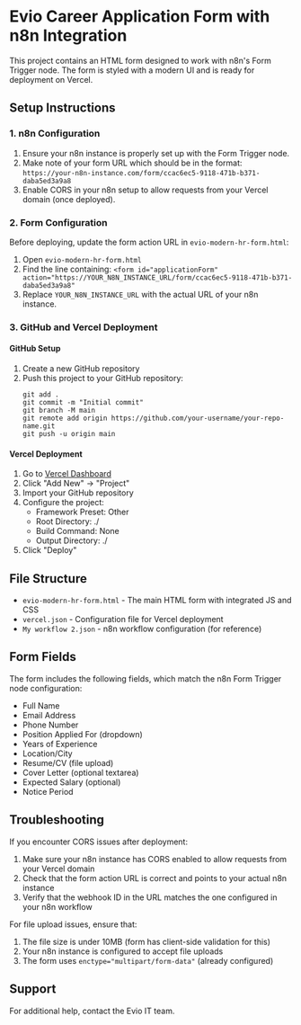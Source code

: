 # Evio Career Application Form with n8n Integration

This project contains an HTML form designed to work with n8n's Form Trigger node. The form is styled with a modern UI and is ready for deployment on Vercel.

## Setup Instructions

### 1. n8n Configuration

1. Ensure your n8n instance is properly set up with the Form Trigger node.
2. Make note of your form URL which should be in the format: `https://your-n8n-instance.com/form/ccac6ec5-9118-471b-b371-daba5ed3a9a8`
3. Enable CORS in your n8n setup to allow requests from your Vercel domain (once deployed).

### 2. Form Configuration

Before deploying, update the form action URL in `evio-modern-hr-form.html`:

1. Open `evio-modern-hr-form.html`
2. Find the line containing: `<form id="applicationForm" action="https://YOUR_N8N_INSTANCE_URL/form/ccac6ec5-9118-471b-b371-daba5ed3a9a8"`
3. Replace `YOUR_N8N_INSTANCE_URL` with the actual URL of your n8n instance.

### 3. GitHub and Vercel Deployment

#### GitHub Setup
1. Create a new GitHub repository
2. Push this project to your GitHub repository:
   ```
   git add .
   git commit -m "Initial commit"
   git branch -M main
   git remote add origin https://github.com/your-username/your-repo-name.git
   git push -u origin main
   ```

#### Vercel Deployment
1. Go to [Vercel Dashboard](https://vercel.com/dashboard)
2. Click "Add New" → "Project"
3. Import your GitHub repository
4. Configure the project:
   - Framework Preset: Other
   - Root Directory: ./
   - Build Command: None
   - Output Directory: ./
5. Click "Deploy"

## File Structure

- `evio-modern-hr-form.html` - The main HTML form with integrated JS and CSS
- `vercel.json` - Configuration file for Vercel deployment
- `My workflow 2.json` - n8n workflow configuration (for reference)

## Form Fields

The form includes the following fields, which match the n8n Form Trigger node configuration:

- Full Name
- Email Address
- Phone Number
- Position Applied For (dropdown)
- Years of Experience
- Location/City
- Resume/CV (file upload)
- Cover Letter (optional textarea)
- Expected Salary (optional)
- Notice Period

## Troubleshooting

If you encounter CORS issues after deployment:

1. Make sure your n8n instance has CORS enabled to allow requests from your Vercel domain
2. Check that the form action URL is correct and points to your actual n8n instance
3. Verify that the webhook ID in the URL matches the one configured in your n8n workflow

For file upload issues, ensure that:
1. The file size is under 10MB (form has client-side validation for this)
2. Your n8n instance is configured to accept file uploads
3. The form uses `enctype="multipart/form-data"` (already configured)

## Support

For additional help, contact the Evio IT team.
